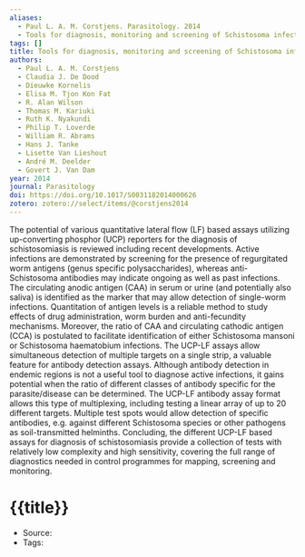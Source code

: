 ```yaml
---
aliases:
  - Paul L. A. M. Corstjens. Parasitology. 2014
  - Tools for diagnosis, monitoring and screening of Schistosoma infections utilizing lateral-flow based assays and upconverting phosphor labels
tags: []
title: Tools for diagnosis, monitoring and screening of Schistosoma infections utilizing lateral-flow based assays and upconverting phosphor labels
authors:
  - Paul L. A. M. Corstjens
  - Claudia J. De Dood
  - Dieuwke Kornelis
  - Elisa M. Tjon Kon Fat
  - R. Alan Wilson
  - Thomas M. Kariuki
  - Ruth K. Nyakundi
  - Philip T. Loverde
  - William R. Abrams
  - Hans J. Tanke
  - Lisette Van Lieshout
  - André M. Deelder
  - Govert J. Van Dam
year: 2014
journal: Parasitology
doi: https://doi.org/10.1017/S0031182014000626
zotero: zotero://select/items/@corstjens2014
---
```

<!-- START_ABSTRACT -->
The potential of various quantitative lateral flow (LF) based assays utilizing up-converting phosphor (UCP) reporters for the diagnosis of schistosomiasis is reviewed including recent developments. Active infections are demonstrated by screening for the presence of regurgitated worm antigens (genus specific polysaccharides), whereas anti-Schistosoma antibodies may indicate ongoing as well as past infections. The circulating anodic antigen (CAA) in serum or urine (and potentially also saliva) is identified as the marker that may allow detection of single-worm infections. Quantitation of antigen levels is a reliable method to study effects of drug administration, worm burden and anti-fecundity mechanisms. Moreover, the ratio of CAA and circulating cathodic antigen (CCA) is postulated to facilitate identification of either Schistosoma mansoni or Schistosoma haematobium infections. The UCP-LF assays allow simultaneous detection of multiple targets on a single strip, a valuable feature for antibody detection assays. Although antibody detection in endemic regions is not a useful tool to diagnose active infections, it gains potential when the ratio of different classes of antibody specific for the parasite/disease can be determined. The UCP-LF antibody assay format allows this type of multiplexing, including testing a linear array of up to 20 different targets. Multiple test spots would allow detection of specific antibodies, e.g. against different Schistosoma species or other pathogens as soil-transmitted helminths. Concluding, the different UCP-LF based assays for diagnosis of schistosomiasis provide a collection of tests with relatively low complexity and high sensitivity, covering the full range of diagnostics needed in control programmes for mapping, screening and monitoring.
<!-- END_ABSTRACT -->

<!-- START_TEMPLATE -->
# {{title}}

- Source:
- Tags: 
<!-- END_TEMPLATE -->
